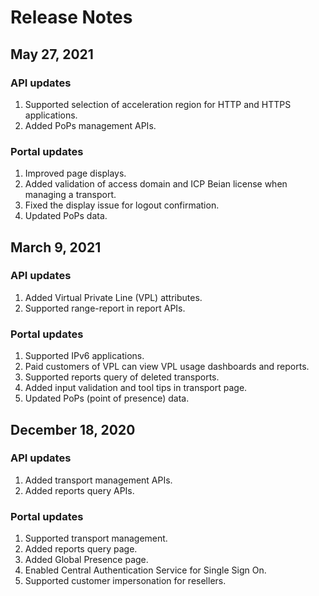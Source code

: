# Release Notes

## May 27, 2021
### API updates
1. Supported selection of acceleration region for HTTP and HTTPS applications.
2. Added PoPs management APIs.

### Portal updates
1. Improved page displays.
2. Added validation of access domain and ICP Beian license when managing a transport.
3. Fixed the display issue for logout confirmation.
4. Updated PoPs data.

## March 9, 2021
### API updates
1. Added Virtual Private Line (VPL) attributes.
2. Supported range-report in report APIs.

### Portal updates
1. Supported IPv6 applications.
2. Paid customers of VPL can view VPL usage dashboards and reports.
3. Supported reports query of deleted transports.
4. Added input validation and tool tips in transport page.
5. Updated PoPs (point of presence) data.

## December 18, 2020
### API updates
1. Added transport management APIs.
2. Added reports query APIs.

### Portal updates
1. Supported transport management.
2. Added reports query page.
3. Added Global Presence page.
4. Enabled Central Authentication Service for Single Sign On.
5. Supported customer impersonation for resellers.
